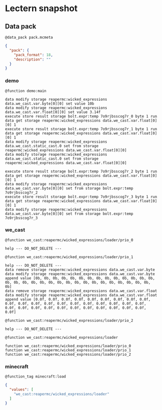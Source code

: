 # Lectern snapshot

## Data pack

`@data_pack pack.mcmeta`

```json
{
  "pack": {
    "pack_format": 18,
    "description": ""
  }
}
```

### demo

`@function demo:main`

```mcfunction
data modify storage reapermc:wicked_expressions data.we_cast.var.byte[0][0] set value 10b
data modify storage reapermc:wicked_expressions data.we_cast.var.float[0][0] set value 3.14f
execute store result storage bolt.expr:temp 7o9rjbsscog7r_0 byte 1 run data get storage reapermc:wicked_expressions data.we_cast.var.float[0][0] 1
execute store result storage bolt.expr:temp 7o9rjbsscog7r_1 byte 1 run data get storage reapermc:wicked_expressions data.we_cast.var.float[0][0] 1
data modify storage reapermc:wicked_expressions data.we_cast.static_cast.0 set from storage reapermc:wicked_expressions data.we_cast.var.float[0][0]
data modify storage reapermc:wicked_expressions data.we_cast.static_cast.0 set from storage reapermc:wicked_expressions data.we_cast.var.float[0][0]
 
execute store result storage bolt.expr:temp 7o9rjbsscog7r_2 byte 1 run data get storage reapermc:wicked_expressions data.we_cast.var.float[0][0] 1
data modify storage reapermc:wicked_expressions data.we_cast.var.byte[0][0] set from storage bolt.expr:temp 7o9rjbsscog7r_2
execute store result storage bolt.expr:temp 7o9rjbsscog7r_3 byte 1 run data get storage reapermc:wicked_expressions data.we_cast.var.float[0][0] 1
data modify storage reapermc:wicked_expressions data.we_cast.var.byte[0][0] set from storage bolt.expr:temp 7o9rjbsscog7r_3
```

### we_cast

`@function we_cast:reapermc/wicked_expressions/loader/prio_0`

```mcfunction
help --- DO_NOT_DELETE ---
```

`@function we_cast:reapermc/wicked_expressions/loader/prio_1`

```mcfunction
help --- DO_NOT_DELETE ---
data remove storage reapermc:wicked_expressions data.we_cast.var.byte
data modify storage reapermc:wicked_expressions data.we_cast.var.byte append value [0b, 0b, 0b, 0b, 0b, 0b, 0b, 0b, 0b, 0b, 0b, 0b, 0b, 0b, 0b, 0b, 0b, 0b, 0b, 0b, 0b, 0b, 0b, 0b, 0b, 0b, 0b, 0b, 0b, 0b, 0b, 0b]
data remove storage reapermc:wicked_expressions data.we_cast.var.float
data modify storage reapermc:wicked_expressions data.we_cast.var.float append value [0.0f, 0.0f, 0.0f, 0.0f, 0.0f, 0.0f, 0.0f, 0.0f, 0.0f, 0.0f, 0.0f, 0.0f, 0.0f, 0.0f, 0.0f, 0.0f, 0.0f, 0.0f, 0.0f, 0.0f, 0.0f, 0.0f, 0.0f, 0.0f, 0.0f, 0.0f, 0.0f, 0.0f, 0.0f, 0.0f, 0.0f, 0.0f]
```

`@function we_cast:reapermc/wicked_expressions/loader/prio_2`

```mcfunction
help --- DO_NOT_DELETE ---
```

`@function we_cast:reapermc/wicked_expressions/loader`

```mcfunction
function we_cast:reapermc/wicked_expressions/loader/prio_0
function we_cast:reapermc/wicked_expressions/loader/prio_1
function we_cast:reapermc/wicked_expressions/loader/prio_2
```

### minecraft

`@function_tag minecraft:load`

```json
{
  "values": [
    "we_cast:reapermc/wicked_expressions/loader"
  ]
}
```
